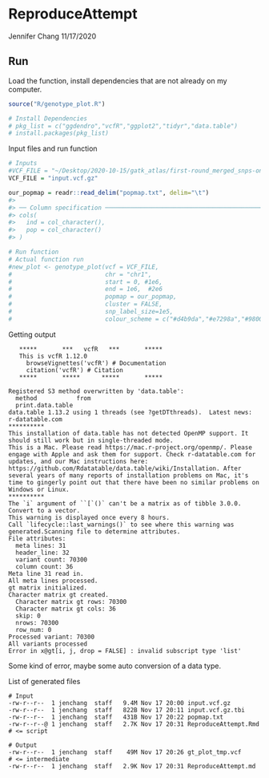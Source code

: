 ReproduceAttempt
================
Jennifer Chang
11/17/2020

## Run

Load the function, install dependencies that are not already on my
computer.

``` r
source("R/genotype_plot.R")

# Install Dependencies
# pkg_list = c("ggdendro","vcfR","ggplot2","tidyr","data.table")
# install.packages(pkg_list)
```

Input files and run function

``` r
# Inputs
#VCF_FILE = "~/Desktop/2020-10-15/gatk_atlas/first-round_merged_snps-only_snp-only.pass-only.vcf"
VCF_FILE = "input.vcf.gz"

our_popmap = readr::read_delim("popmap.txt", delim="\t")
#> 
#> ── Column specification ────────────────────────────────────────────────────────
#> cols(
#>   ind = col_character(),
#>   pop = col_character()
#> )

# Run function
# Actual function run
#new_plot <- genotype_plot(vcf = VCF_FILE,
#                          chr = "chr1",
#                          start = 0, #1e6,
#                          end = 1e6,  #2e6
#                          popmap = our_popmap,
#                          cluster = FALSE,
#                          snp_label_size=1e5,
#                          colour_scheme = c("#d4b9da","#e7298a","#980043"))
```

Getting output


       *****       ***   vcfR   ***       *****
       This is vcfR 1.12.0 
         browseVignettes('vcfR') # Documentation
         citation('vcfR') # Citation
       *****       *****      *****       *****

    Registered S3 method overwritten by 'data.table':
      method           from
      print.data.table     
    data.table 1.13.2 using 1 threads (see ?getDTthreads).  Latest news: r-datatable.com
    **********
    This installation of data.table has not detected OpenMP support. It should still work but in single-threaded mode.
    This is a Mac. Please read https://mac.r-project.org/openmp/. Please engage with Apple and ask them for support. Check r-datatable.com for updates, and our Mac instructions here: https://github.com/Rdatatable/data.table/wiki/Installation. After several years of many reports of installation problems on Mac, it's time to gingerly point out that there have been no similar problems on Windows or Linux.
    **********
    The `i` argument of ``[`()` can't be a matrix as of tibble 3.0.0.
    Convert to a vector.
    This warning is displayed once every 8 hours.
    Call `lifecycle::last_warnings()` to see where this warning was generated.Scanning file to determine attributes.
    File attributes:
      meta lines: 31
      header_line: 32
      variant count: 70300
      column count: 36
    Meta line 31 read in.
    All meta lines processed.
    gt matrix initialized.
    Character matrix gt created.
      Character matrix gt rows: 70300
      Character matrix gt cols: 36
      skip: 0
      nrows: 70300
      row_num: 0
    Processed variant: 70300
    All variants processed
    Error in x@gt[i, j, drop = FALSE] : invalid subscript type 'list'

Some kind of error, maybe some auto conversion of a data type.

List of generated files

    # Input
    -rw-r--r--  1 jenchang  staff   9.4M Nov 17 20:00 input.vcf.gz
    -rw-r--r--  1 jenchang  staff   822B Nov 17 20:11 input.vcf.gz.tbi
    -rw-r--r--  1 jenchang  staff   431B Nov 17 20:22 popmap.txt
    -rw-r--r--@ 1 jenchang  staff   2.7K Nov 17 20:31 ReproduceAttempt.Rmd # <= script

    # Output
    -rw-r--r--  1 jenchang  staff    49M Nov 17 20:26 gt_plot_tmp.vcf      # <= intermediate
    -rw-r--r--  1 jenchang  staff   2.9K Nov 17 20:31 ReproduceAttempt.md
